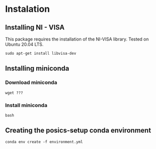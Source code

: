 # Instalation

## Installing NI - VISA

This package requires the installation of the NI-VISA library.
Tested on Ubuntu 20.04 LTS.

```angular2html
sudo apt-get install libvisa-dev
```

## Installing miniconda

### Download miniconda

```angular2html
wget ???
```

### Install miniconda

```angular2html
bash 
```

## Creating the posics-setup conda environment

```angular2html
conda env create -f environment.yml
```
